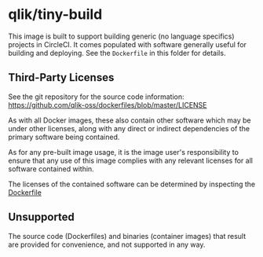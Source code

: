 # qlik/tiny-build

This image is built to support building generic (no language specifics) projects in CircleCI. It comes
populated with software generally useful for building and deploying. See the
`Dockerfile` in this folder for details.

## Third-Party Licenses

See the git repository for the source code information: https://github.com/qlik-oss/dockerfiles/blob/master/LICENSE

As with all Docker images, these also contain other software which may be under other licenses, along with any direct or indirect dependencies of the primary software being contained.

As for any pre-built image usage, it is the image user's responsibility to ensure that any use of this image complies with any relevant licenses for all software contained within.

The licenses of the contained software can be determined by inspecting the [Dockerfile](https://github.com/qlik-oss/dockerfiles/blob/master/tiny-build/Dockerfile)

## Unsupported

The source code (Dockerfiles) and binaries (container images) that result are provided for convenience, and not supported in any way.
